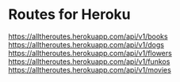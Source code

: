 # Routes for Heroku 
https://alltheroutes.herokuapp.com/api/v1/books </br>
https://alltheroutes.herokuapp.com/api/v1/dogs </br>
https://alltheroutes.herokuapp.com/api/v1/flowers </br>
https://alltheroutes.herokuapp.com/api/v1/funkos </br>
https://alltheroutes.herokuapp.com/api/v1/movies </br>
